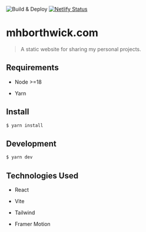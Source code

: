 ![Build & Deploy](https://github.com/mhborthwick/mhborthwick.com/actions/workflows/netlify.yml/badge.svg) [![Netlify Status](https://api.netlify.com/api/v1/badges/085551a5-48a2-42f9-b2a5-8772fcf9965c/deploy-status)](https://app.netlify.com/sites/fancy-bublanina-7fbcaf/deploys)

# mhborthwick.com

> A static website for sharing my personal projects.

## Requirements

- Node >=18

- Yarn

## Install

```sh
$ yarn install
```

## Development

```sh
$ yarn dev
```

## Technologies Used

- React

- Vite

- Tailwind

- Framer Motion
